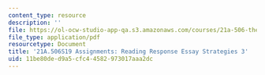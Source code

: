 ```yaml
---
content_type: resource
description: ''
file: https://ol-ocw-studio-app-qa.s3.amazonaws.com/courses/21a-506-the-anthropology-of-politics-persuasion-and-power-spring-2019/11be80ded9a5cfc44582973017aaa2dc_MIT21A_506S19_Sec1Mod1Respons3.pdf
file_type: application/pdf
resourcetype: Document
title: '21A.506S19 Assignments: Reading Response Essay Strategies 3'
uid: 11be80de-d9a5-cfc4-4582-973017aaa2dc
---
```

